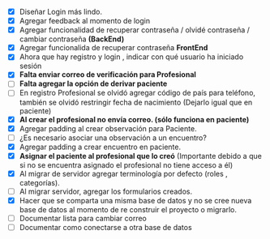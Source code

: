 - [X] Diseñar Login más lindo.
- [X] Agregar feedback al momento de login
- [X] Agregar funcionalidad de recuperar contraseña / olvidé contraseña / cambiar contraseña **(BackEnd)**
- [X] Agregar funcionalida de recuperar contraseña **FrontEnd**
- [X] Ahora que hay registro y login , indicar con qué usuario ha iniciado sesión
- [X] **Falta enviar correo de verificación para Profesional**
- [ ] **Falta agregar la opción de derivar paciente**
- [ ] En registro Profesional se olvidó agregar código de país para teléfono, también se olvidó restringir fecha de nacimiento (Dejarlo igual que en paciente)
- [X] **Al crear el profesional no envía correo. (sólo funciona en paciente)**
- [X] Agregar padding al crear observación para Paciente.
- [ ] ¿Es necesario asociar una observación a un encuentro?
- [X] Agregar padding a crear encuentro en paciente.
- [X] **Asignar el paciente al profesional que lo creó** (Importante debido a que si no se encuentra asignado el profesional no tiene acceso a él) 
- [X] Al migrar de servidor agregar terminología por defecto (roles , categorías).
- [ ] Al migrar servidor, agregar los formularios creados.
- [X] Hacer que se comparta una misma base de datos y no se cree nueva base de datos al momento de re construir el proyecto o migrarlo.
- [ ] Documentar lista para cambiar correo
- [ ] Documentar como conectarse a otra base de datos